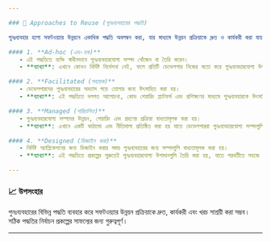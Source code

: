 ```yaml
---

### 🔄 Approaches to Reuse (পুনঃব্যবহারের পদ্ধতি)

পুনঃব্যবহার হলো সফটওয়্যার উন্নয়নে একাধিক পদ্ধতি অবলম্বন করা, যার মাধ্যমে উন্নয়ন প্রক্রিয়াকে দ্রুত ও কার্যকরী করা যায়। এখানে পুনঃব্যবহারের চারটি প্রধান পদ্ধতি উল্লেখ করা হলো:

#### 1. **Ad-hoc (এড-হক)**
   - এই পদ্ধতিতে ব্যক্তি স্বাধীনভাবে পুনঃব্যবহারযোগ্য সম্পদ খোঁজেন বা তৈরি করেন। 
   - **ব্যাখ্যা**: এখানে কোনও নির্দিষ্ট নির্দেশনা নেই, ফলে প্রতিটি ডেভেলপার নিজের মতো করে পুনঃব্যবহারযোগ্য উপাদান খুঁজে বের করেন। 

#### 2. **Facilitated (সহায়ক)**
   - ডেভেলপারদের পুনঃব্যবহারের অভ্যাস গড়ে তোলার জন্য উৎসাহিত করা হয়।
   - **ব্যাখ্যা**: এই পদ্ধতিতে দলগত আলোচনা, কোড শেয়ারিং প্ল্যাটফর্ম এবং প্রশিক্ষণের মাধ্যমে পুনঃব্যবহারকে উৎসাহিত করা হয়।

#### 3. **Managed (পরিচালিত)**
   - পুনঃব্যবহারযোগ্য সম্পদের উন্নয়ন, শেয়ারিং এবং গ্রহণের প্রক্রিয়া বাধ্যতামূলক করা হয়।
   - **ব্যাখ্যা**: এখানে একটি কাঠামো এবং নীতিমালা প্রতিষ্ঠিত করা হয় যাতে ডেভেলপাররা পুনঃব্যবহারযোগ্য সম্পদগুলি সঠিকভাবে পরিচালনা করেন।

#### 4. **Designed (ডিজাইন করা)**
   - নির্দিষ্ট অ্যাপ্লিকেশনের জন্য ডিজাইন করার সময় পুনঃব্যবহারের জন্য সম্পদগুলি বাধ্যতামূলক করা হয়।
   - **ব্যাখ্যা**: এই পদ্ধতিতে প্রকল্পের শুরুতেই পুনঃব্যবহারযোগ্য উপাদানগুলি তৈরি করা হয়, যাতে পরবর্তীতে সহজে ব্যবহার করা যায়।

---
```


### 📈 উপসংহার
পুনঃব্যবহারের বিভিন্ন পদ্ধতি ব্যবহার করে সফটওয়্যার উন্নয়ন প্রক্রিয়াকে দ্রুত, কার্যকরী এবং খরচ সাশ্রয়ী করা সম্ভব। সঠিক পদ্ধতির নির্বাচন প্রকল্পের সাফল্যের জন্য গুরুত্বপূর্ণ।

---
